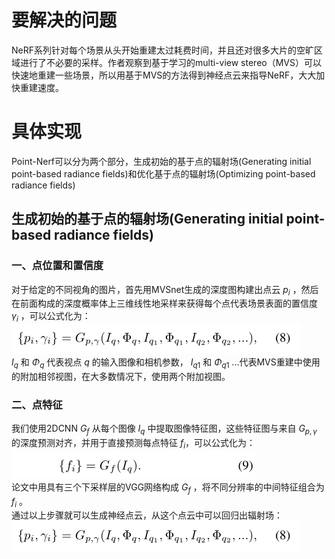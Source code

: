 # 要解决的问题
NeRF系列针对每个场景从头开始重建太过耗费时间，并且还对很多大片的空旷区域进行了不必要的采样。作者观察到基于学习的multi-view stereo（MVS）可以快速地重建一些场景，所以用基于MVS的方法得到神经点云来指导NeRF，大大加快重建速度。

# 具体实现
Point-Nerf可以分为两个部分，生成初始的基于点的辐射场(Generating initial point-based radiance fields)和优化基于点的辐射场(Optimizing point-based radiance fields)
## 生成初始的基于点的辐射场(Generating initial point-based radiance fields)
### 一、点位置和置信度
对于给定的不同视角的图片，首先用MVSnet生成的深度图构建出点云 ${p_i}$ ，然后在前面构成的深度概率体上三维线性地采样来获得每个点代表场景表面的置信度 ${\gamma _i}$ ，可以公式化为：  
![Point-location-and-confidence](https://github.com/gjgjgjfff/Nerf_Learn/blob/main/img/Point-Nerf/Point-location-and-confidence.png)  
${I_q}$ 和 ${\Phi _q}$ 代表视点 $q$ 的输入图像和相机参数， ${I_{q1}}$ 和 ${\Phi _{q1}}$ ...代表MVS重建中使用的附加相邻视图，在大多数情况下，使用两个附加视图。
### 二、点特征
我们使用2DCNN ${G_f}$ 从每个图像 ${I_q}$ 中提取图像特征图，这些特征图与来自 ${G_{p,\gamma }}$ 的深度预测对齐，并用于直接预测每点特征 ${f_i}$，可以公式化为：  
![Point-feature](https://github.com/gjgjgjfff/Nerf_Learn/blob/main/img/Point-Nerf/Point-feature.png)  
论文中用具有三个下采样层的VGG网络构成 ${G_f}$ ，将不同分辨率的中间特征组合为 ${f_i}$ 。  
通过以上步骤就可以生成神经点云，从这个点云中可以回归出辐射场：  
![Point-location-and-confidence](https://github.com/gjgjgjfff/Nerf_Learn/blob/main/img/Point-Nerf/Point-location-and-confidence.png)  
